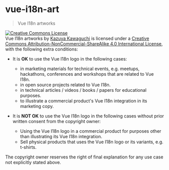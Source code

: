 # vue-i18n-art

> Vue I18n artworks

<a rel="license" href="http://creativecommons.org/licenses/by-nc-sa/4.0/"><img alt="Creative Commons License" style="border-width:0" src="https://i.creativecommons.org/l/by-nc-sa/4.0/88x31.png" /></a><br /><span xmlns:dct="http://purl.org/dc/terms/" property="dct:title">Vue I18n artworks</span> by <a xmlns:cc="http://creativecommons.org/ns#" href="https://github.com/kazupon" property="cc:attributionName" rel="cc:attributionURL">Kazuya Kawaguchi</a> is licensed under a <a rel="license" href="http://creativecommons.org/licenses/by-nc-sa/4.0/">Creative Commons Attribution-NonCommercial-ShareAlike 4.0 International License</a>, with the following extra conditions:

- It is **OK** to use the Vue I18n logo in the following cases:
  - in marketing materials for technical events, e.g. meetups, hackathons, conferences and workshops that are related to Vue I18n.
  - in open source projects related to Vue I18n.
  - in technical articles / videos / books / papers for educational purposes.
  - to illustrate a commercial product's Vue I18n integration in its marketing copy.

- It is **NOT OK** to use the Vue I18n logo in the following cases without prior written consent from the copyright owner:
  - Using the Vue I18n logo in a commercial product for purposes other than illustrating its Vue I18n integration.
  - Sell physical products that uses the Vue I18n logo or its variants, e.g. t-shirts.

The copyright owner reserves the right of final explanation for any use case not explicitly stated above.
